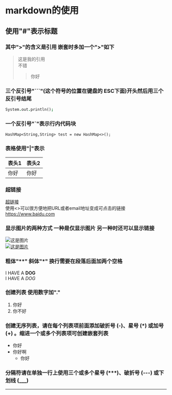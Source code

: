 # markdown的使用
## 使用"#"表示标题
### 其中">"的含义是引用 嵌套时多加一个">"如下
> 这是我的引用  
> 不错  
>>你好
###  三个反引号"```"(这个符号的位置在键盘的 ESC下面)开头然后用三个反引号结尾
```J
System.out.println();
```
### 一个反引号"`"表示行内代码块
`
HashMap<String,String> test = new HashMap<>();
`
### 表格使用"|"表示
| 表头1 | 表头2 |
|-----|-----|
 | 你好 | 你好|

### 超链接 
[超链接](https://markdown.com.cn)  
使用<>可以很方便地把URL或者email地址变成可点击的链接
<https://www.baidu.com>  
### 显示图片的两种方式 一种是仅显示图片 另一种时还可以显示链接
![这是图片](../WebRoot/Web/picture/cloud.png)  
[![这是图片](../WebRoot/Web/picture/cloud.png)](https://cn.bing.com/images/search?view=detailV2&ccid=wc%2fdCG%2fK&id=2A67B025EDB55DFCC3EACFBF5B0CD513CC71AE39&thid=OIP.wc_dCG_KbIKZwMdtD3gL2QHaEt&mediaurl=https%3a%2f%2fpic3.zhimg.com%2fv2-58d652598269710fa67ec8d1c88d8f03_r.jpg%3fsource%3d1940ef5c&exph=1304&expw=2048&q=%e5%9b%be%e7%89%87&simid=607986392600622860&FORM=IRPRST&ck=7906E4DE8F66609504206A4E0B045F1E&selectedIndex=0&ajaxhist=0&ajaxserp=0)
### 粗体"**" 斜体"*" 换行需要在段落后面加两个空格
I HAVE A **DOG**  
I HAVE A *DOG*
### 创建列表 使用数字加"."
1. 你好
2. 你不好
### 创建无序列表，请在每个列表项前面添加破折号 (-)、星号 (*) 或加号 (+) 。缩进一个或多个列表项可创建嵌套列表
- 你好
- 你好啊
  - 你好 
### 分隔符请在单独一行上使用三个或多个星号 (***)、破折号 (---) 或下划线 (___)
***

